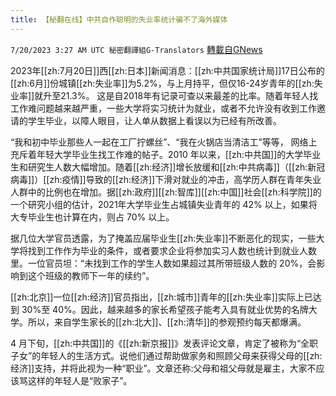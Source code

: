 ```yaml
---
title: 【秘翻在线】中共自作聪明的失业率统计骗不了海外媒体
---
```

`7/20/2023 3:27 AM UTC 秘密翻譯組G-Translators` [轉載自GNews](https://gnews.org/articles/1473657)

2023年[[zh:7月20日]]西[[zh:日本]]新闻消息：[[zh:中共国家统计局]]17日公布的[[zh:6月]]份城镇[[zh:失业率]]为5.2%，与上月持平，但仅16-24岁青年的[[zh:失业率]]就升至21.3%。 这是自2018年有记录可查以来最差的比率。随着年轻人找工作难问题越来越严重，一些大学将实习统计为就业，或者不允许没有收到工作邀请的学生毕业，以障人眼目，让人单从数据上看误以为已经有所改善。

“我和初中毕业那些人一起在工厂拧螺丝”、“我在火锅店当清洁工”等等， 网络上充斥着年轻大学毕业生找工作难的帖子。2010 年以来，[[zh:中共国]]的大学毕业生和研究生人数大幅增加。随着[[zh:经济]]增长放缓和[[zh:中共病毒]]（[[zh:新冠病毒]]）[[zh:疫情]]导致的[[zh:经济]]下滑对就业的冲击，高学历人群在青年失业人群中的比例也在增加。据[[zh:政府]][[zh:智库]][[zh:中国]]社会[[zh:科学院]]的一个研究小组的估计，2021年大学毕业生占城镇失业青年的 42% 以上，如果将大专毕业生也计算在内，则占 70% 以上。

据几位大学官员透露，为了掩盖应届毕业生[[zh:失业率]]不断恶化的现实，一些大学将找到工作作为毕业的条件，或者要求企业将参加实习人数也统计到就业人数里。一位官员坦：“未找到工作的学生人数如果超过其所带班级人数的 20%，会影响到这个班级的教师下一年的续约”。

[[zh:北京]]一位[[zh:经济]]官员指出，[[zh:城市]]青年的[[zh:失业率]]实际上已达到 30%至 40%。因此，越来越多的家长希望孩子能考入具有就业优势的名牌大学。所以，来自学生家长的[[zh:北大]]、[[zh:清华]]的参观预约每天都爆满。

4 月下旬，[[zh:中共国]]的《[[zh:新京报]]》发表评论文章，肯定了被称为“全职子女”的年轻人的生活方式。说他们通过帮助做家务和照顾父母来获得父母的[[zh:经济]]支持，并将此视为一种“职业”。文章还称:父母和祖父母就是雇主，大家不应该骂这样的年轻人是“败家子”。

